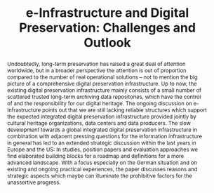 ---
abstract: 'Undoubtedly, long-term preservation has raised a great deal of attention
  worldwide, but in a broader perspective the attention is out of proportion compared
  to the number of real operational solutions – not to mention the big picture of
  a comprehensive digital preservation infrastructure. Up to now, the existing digital
  preservation infrastructure mainly consists of a small number of scattered trusted
  long-term archiving data repositories, which have the control of and the responsibility
  for our digital heritage. The ongoing discussion on e-Infrastructure points out
  that we are still lacking reliable structures which support the expected integrated
  digital preservation infrastructure provided jointly by cultural heritage organizations,
  data centers and data producers. The slow development towards a global integrated
  digital preservation infrastructure in combination with adjacent pressing questions
  for the information infrastructure in general has led to an extended strategic discussion
  within the last years in Europe and the US: In studies, position papers and evaluation
  approaches we find elaborated building blocks for a roadmap and definitions for
  a more advanced landscape. With a focus especially on the German situation and on
  existing and ongoing practical experiences, the paper discusses reasons and strategic
  aspects which maybe can illuminate the prohibitive factors for the unassertive progress.'
creators:
- Reinhard Altenhöner
date: null
document_url: https://services.phaidra.univie.ac.at/api/object/o:294005/download
grand_parent: iPRES
institutions: []
keywords:
- san francisco
landing_page_url: https://phaidra.univie.ac.at/o:294005
language: eng
layout: publication
license: CC BY-SA 3.0 AT
notes_url: null
parent: iPRES 2009
publication_type: paper
size: 760626
slides_url: null
source_name: iPRES
stream_url: null
title: 'e-Infrastructure and Digital Preservation: Challenges and Outlook'
year: 2009
---